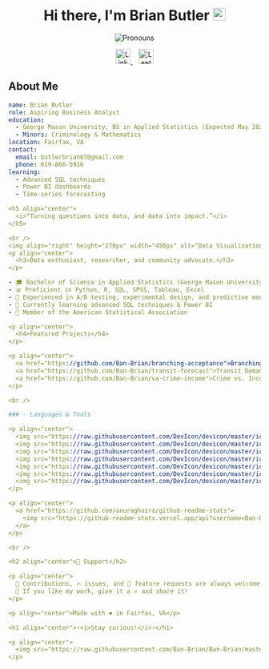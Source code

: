 <div align="center">
  <h1>Hi there, I'm Brian Butler 
    <img src="https://media.giphy.com/media/hvRJCLFzcasrR4ia7z/giphy.gif" width="25" alt="Waving Hand"/>
  </h1>
  <img src="https://pronoun.cyou/x/y?subject=He&object=Him&height=20" alt="Pronouns"/>
</div>

<p align="center">
  <!-- LinkedIn -->
  <a href="https://www.linkedin.com/in/brian-butler-18036b33b/">
    <img width="30" height="30"
         src="https://cdn.jsdelivr.net/npm/simple-icons@v14/icons/linkedin.svg"
         alt="LinkedIn"/>
  </a>&nbsp;&nbsp;
  <!-- LeetCode -->
  <a href="https://leetcode.com/u/Ban_Brian/">
    <img width="30" height="30"
         src="https://cdn.jsdelivr.net/npm/simple-icons@v14/icons/leetcode.svg"
         alt="LeetCode"/>
  </a>
</p>


## About Me

```yaml
name: Brian Butler
role: Aspiring Business Analyst
education:
  - George Mason University, BS in Applied Statistics (Expected May 2027)
  - Minors: Criminology & Mathematics
location: Fairfax, VA
contact:
  email: butlerbrian67@gmail.com
  phone: 619-866-5916
learning:
  - Advanced SQL techniques
  - Power BI dashboards
  - Time-series forecasting

<h5 align="center">
  <i>“Turning questions into data, and data into impact.”</i>
</h5>

<br />
<img align="right" height="270px" width="450px" alt="Data Visualization GIF" src="https://media.giphy.com/media/3o6Zt481isNVuQI1l6/giphy.gif" />
<p align="center">
  <h3>Data enthusiast, researcher, and community advocate.</h3>
</p>

- 🎓 Bachelor of Science in Applied Statistics (George Mason University, May 2027)  
- 📊 Proficient in Python, R, SQL, SPSS, Tableau, Excel  
- 🔬 Experienced in A/B testing, experimental design, and predictive modeling  
- 🌱 Currently learning advanced SQL techniques & Power BI  
- 🤝 Member of the American Statistical Association  

<p align="center">
  <h4>Featured Projects</h4>
</p>

<p align="center">
  <a href="https://github.com/Ban-Brian/branching-acceptance">Branching Out: Acceptance vs. Campuses</a> &nbsp;|&nbsp;
  <a href="https://github.com/Ban-Brian/transit-forecast">Transit Demand Forecast</a> &nbsp;|&nbsp;
  <a href="https://github.com/Ban-Brian/va-crime-income">Crime vs. Income in VA</a>
</p>

<br />

### - Languages & Tools

<p align="center">
  <img src="https://raw.githubusercontent.com/DevIcon/devicon/master/icons/python/python-original.svg" alt="python" width="40" height="40" style="margin: 4px;" />
  <img src="https://raw.githubusercontent.com/DevIcon/devicon/master/icons/r/r-original.svg" alt="r" width="40" height="40" style="margin: 4px;" />
  <img src="https://raw.githubusercontent.com/DevIcon/devicon/master/icons/sqlite/sqlite-original.svg" alt="sqlite" width="40" height="40" style="margin: 4px;" />
  <img src="https://raw.githubusercontent.com/DevIcon/devicon/master/icons/tableau/tableau-original.svg" alt="tableau" width="40" height="40" style="margin: 4px;" />
  <img src="https://raw.githubusercontent.com/DevIcon/devicon/master/icons/ibm/ibm-original.svg" alt="spss" width="40" height="40" style="margin: 4px;" />
  <img src="https://raw.githubusercontent.com/DevIcon/devicon/master/icons/git/git-original.svg" alt="git" width="40" height="40" style="margin: 4px;" />
  <img src="https://raw.githubusercontent.com/DevIcon/devicon/master/icons/vscode/vscode-original.svg" alt="vscode" width="40" height="40" style="margin: 4px;" />
</p>

<p align="center">
  <a href="https://github.com/anuraghazra/github-readme-stats">
    <img src="https://github-readme-stats.vercel.app/api?username=Ban-Brian&show_icons=true&theme=radical" alt="GitHub Stats" />
  </a>
</p>

<br />

<h2 align="center">🤝 Support</h2>

<p align="center">
  🎀 Contributions, 🔥 issues, and 🥮 feature requests are always welcome!  
  💙 If you like my work, give it a ⭐ and share it!
</p>

<p align="center">Made with ❤️ in Fairfax, VA</p>

<h1 align="center">⚡️<i>Stay curious!</i>⚡️</h1>

<p align="center">
  <img src="https://raw.githubusercontent.com/Ban-Brian/Ban-Brian/master/Bottom.svg" alt="Footer" />
</p>
